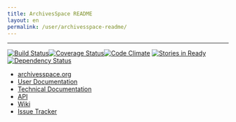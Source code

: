 ```yaml
---
title: ArchivesSpace README 
layout: en
permalink: /user/archivesspace-readme/ 
---
```

--------------------

[![Build Status](https://travis-ci.org/archivesspace/archivesspace.svg?branch=master)](https://travis-ci.org/archivesspace/archivesspace)[![Coverage Status](https://coveralls.io/repos/github/archivesspace/archivesspace/badge.svg?branch=master)](https://coveralls.io/github/archivesspace/archivesspace?branch=master)[![Code Climate](https://codeclimate.com/github/archivesspace/archivesspace.png)](https://codeclimate.com/github/archivesspace/archivesspace)
[![Stories in Ready](https://badge.waffle.io/archivesspace/archivesspace.png?label=ready&title=Ready)](https://waffle.io/archivesspace/archivesspace?utm_source=badge)
[![Dependency Status](https://gemnasium.com/badges/github.com/archivesspace/archivesspace.svg)](https://gemnasium.com/github.com/archivesspace/archivesspace)


* [archivesspace.org](http://archivesspace.org)
* [User Documentation](https://docs.archivesspace.org/)
* [Technical Documentation](http://archivesspace.github.io/archivesspace/)
* [API](http://archivesspace.github.io/archivesspace/api)
* [Wiki](http://wiki.archivesspace.org)
* [Issue Tracker](http://development.archivesspace.org)

